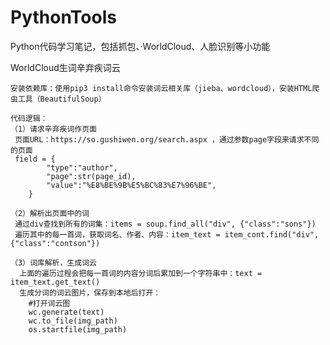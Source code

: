 # PythonTools
Python代码学习笔记，包括抓包、·WorldCloud、人脸识别等小功能


WorldCloud生词辛弃疾词云

    安装依赖库：使用pip3 install命令安装词云相关库（jieba、wordcloud），安装HTML爬虫工具（BeautifulSoup）
    
    代码逻辑：
    （1）请求辛弃疾词作页面
     页面URL：https://so.gushiwen.org/search.aspx ，通过参数page字段来请求不同的页面
     field = {
            "type":"author",
            "page":str(page_id),
            "value":"%E8%BE%9B%E5%BC%83%E7%96%BE",
        }
        
    （2）解析出页面中的词
     通过div查找到所有的词集：items = soup.find_all("div", {"class":"sons"})
     遍历其中的每一首词，获取词名、作者、内容：item_text = item_cont.find("div", {"class":"contson"})
     
    （3）词库解析，生成词云
      上面的遍历过程会把每一首词的内容分词后累加到一个字符串中：text = item_text.get_text()
      生成分词的词云图片，保存到本地后打开： 
        #打开词云图
        wc.generate(text)
        wc.to_file(img_path)
        os.startfile(img_path)
      
     
